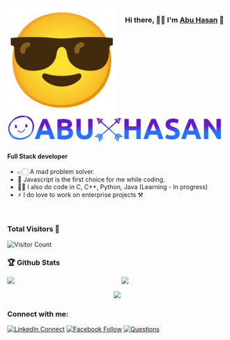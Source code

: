 <br />
<img src="/git emoji.gif" align="left" width="250" style="margin-right: 20px;" alt="ful1e5 with halo"/>

### Hi there, 🙋‍♂ I'm [Abu Hasan][website] 👋
![Preview1](./logo.png)

#### Full Stack developer

- 👉🏻 A mad problem solver.
- 🌲 Javascript is the first choice for me while coding.
- 🙋‍♂️ I also do code in C, C++, Python, Java (Learning - In progress)
- ⚡ I do love to work on enterprise projects ⚒

<br />

### Total Visitors 👀
<img src="https://profile-counter.glitch.me/dev-abuhasan/count.svg" alt="Visitor Count"/>

### 🏆 Github Stats

  <img  src="https://github-readme-stats.vercel.app/api?username=dev-abuhasan&show_icons=true&hide_border=true&theme=dark" width="48%" align="right" >
  <img  src="https://github-readme-streak-stats.herokuapp.com/?user=dev-abuhasan&theme=dark&show_icons=true&hide_border=true" width="48%" >
  
  <p align="center">
    <img src = "https://github-readme-stats.vercel.app/api/top-langs/?username=dev-abuhasan&theme=dark&show_icons=true&hide_border=true&layout=compact" width="48%"/>
  </p>

### Connect with me:

[![LinkedIn Connect](https://img.shields.io/badge/%20-Connect-black?color=14171A&labelColor=212121&logo=linkedin&logoColor=ffffff)](https://www.linkedin.com/in/devabuhasan)   [![Facebook Follow](https://img.shields.io/badge/%20-Follow-black?color=14171A&labelColor=1976d2&logo=facebook&logoColor=ffffff)](https://www.facebook.com/dev.abuhasan) [![Questions](https://img.shields.io/badge/%20-Questions-black?color=14171A&labelColor=fff&logo=stackoverflow&logoColor=0c0d0e26)](https://stackoverflow.com/users/14534969/abu-hasan)

<br />


[website]: https://abuhasan.vercel.app/
[linkedin]: https://abuhasan.vercel.app/
[webdevplaylist]: https://abuhasan.vercel.app/
[jsplaylist]: https://abuhasan.vercel.app/
[cssplaylist]: https://abuhasan.vercel.app/
[reactplaylist]: https://abuhasan.vercel.app/
